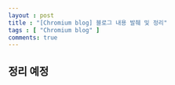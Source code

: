```yaml
---
layout : post
title : "[Chromium blog] 블로그 내용 발췌 및 정리" 
tags : [ "Chromium blog" ]
comments: true
---
```

## 정리 예정
